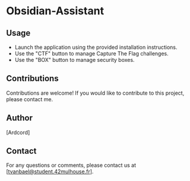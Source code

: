 # Obsidian-Assistant


## Usage

- Launch the application using the provided installation instructions.
- Use the "CTF" button to manage Capture The Flag challenges.
- Use the "BOX" button to manage security boxes.


## Contributions

Contributions are welcome! If you would like to contribute to this project, please contact me.


## Author

[Ardcord]


## Contact

For any questions or comments, please contact us at [tvanbael@student.42mulhouse.fr].
